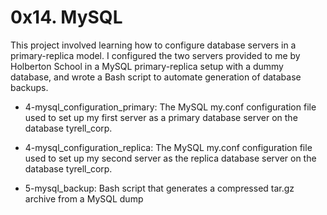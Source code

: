 # 0x14. MySQL

This project involved learning how to configure database servers in a primary-replica model. I configured the two servers provided to me by Holberton School in a MySQL primary-replica setup with a dummy database, and wrote a Bash script to automate generation of database backups.

* 4-mysql_configuration_primary: The MySQL my.conf configuration file used to set up my first server as a primary database server on the database tyrell_corp.

* 4-mysql_configuration_replica: The MySQL my.conf configuration file used to set up my second server as the replica database server on the database tyrell_corp.

* 5-mysql_backup: Bash script that generates a compressed tar.gz archive from a MySQL dump


